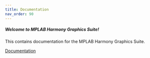 ```yaml
---
title: Documentation
nav_order: 90
---
```

<html lang="en">

<head>

<link rel='stylesheet' id='compiled.css-css'  href='https://mdbootstrap.com/wp-content/themes/mdbootstrap4/css/compiled-4.17.0.min.css?ver=4.17.0' type='text/css' media='all' />

</head>

<body>

<div class="row">
  <div class="col-sm-6 mb-3 mb-md-0">
    <div class="card">
      <div class="card-body">
        <h5 class="card-title">Welcome to MPLAB Harmony Graphics Suite!</h5>
        <p class="card-text">This contains documentation for the MPLAB Harmony Graphics Suite.</p>
        <a href="https://automaate.github.io/gen2_wiki_sandbox/docs/html/" class="btn btn-primary">Documentation</a>
      </div>
    </div>
  </div>
</div>   

</body>
